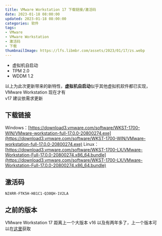 ```yaml
---
title: VMware Workstation 17 下载链接/激活码
date: 2023-01-18 08:00:00
updated: 2023-01-18 08:00:00
categories: 软件
tags:
- VMware
- VMware Workstation
- 激活码
- 下载
thumbnailImage: https://lfs.libmbr.com/assets/2023/01/17/zs.webp
---
```

- 虚拟机自启动
- TPM 2.0
- WDDM 1.2

以上为此次更新带来的新特性，**虚拟机自启动**似乎其他虚拟机软件都已实现，VMware Workstation 现在才有  
v17 建议依需求更新  
<!-- more -->

## 下载链接
Windows：[https://download3.vmware.com/software/WKST-1700-WIN/VMware-workstation-full-17.0.0-20800274.exe](https://download3.vmware.com/software/WKST-1700-WIN/VMware-workstation-full-17.0.0-20800274.exe)
Linux：[https://download3.vmware.com/software/WKST-1700-LX/VMware-Workstation-Full-17.0.0-20800274.x86_64.bundle](https://download3.vmware.com/software/WKST-1700-LX/VMware-Workstation-Full-17.0.0-20800274.x86_64.bundle)

## 激活码
``NZ4RR-FTK5H-H81C1-Q30QH-1V2LA``

## 之前的版本
VMware Workstation 17 距离上一个大版本 v16 以及有两年多了，上一个版本可以在[这里](https://www.mbrjun.cn/archives/287/)获取